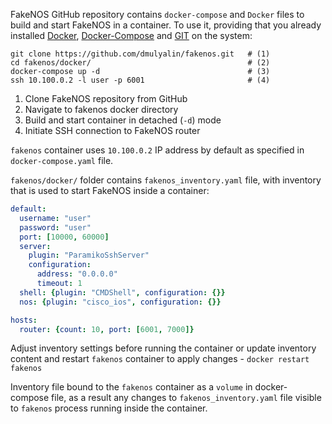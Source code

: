 FakeNOS GitHub repository contains `docker-compose` and `Docker` files to build
and start FakeNOS in a container. To use it, providing that you already installed 
[Docker](https://docs.docker.com/engine/install/), 
[Docker-Compose](https://docs.docker.com/compose/install/) and 
[GIT](https://git-scm.com/book/en/v2/Getting-Started-Installing-Git) on the system:

```{ .bash .annotate }
git clone https://github.com/dmulyalin/fakenos.git   # (1)
cd fakenos/docker/                                   # (2)
docker-compose up -d                                 # (3)
ssh 10.100.0.2 -l user -p 6001                       # (4)
```

1. Clone FakeNOS repository from GitHub
2. Navigate to fakenos docker directory
3. Build and start container in detached (`-d`) mode
4. Initiate SSH connection to FakeNOS router

`fakenos` container uses  `10.100.0.2` IP address by default as specified in 
`docker-compose.yaml` file.

`fakenos/docker/` folder contains `fakenos_inventory.yaml` file, with inventory 
that is used to start FakeNOS inside a container:

```yaml
default:
  username: "user"
  password: "user"
  port: [10000, 60000]
  server:
    plugin: "ParamikoSshServer"
    configuration:
      address: "0.0.0.0"
      timeout: 1
  shell: {plugin: "CMDShell", configuration: {}}
  nos: {plugin: "cisco_ios", configuration: {}}

hosts:
  router: {count: 10, port: [6001, 7000]}
```

Adjust inventory settings before running the container or update inventory content 
and restart `fakenos` container to apply changes - `docker restart fakenos`

Inventory file bound to the `fakenos` container as a `volume` in docker-compose file, 
as a result any changes to `fakenos_inventory.yaml` file visible to `fakenos` process 
running inside the container.
